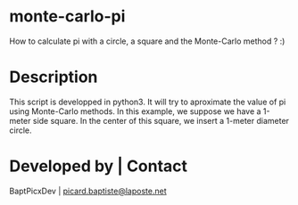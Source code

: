 # monte-carlo-pi
How to calculate pi with a circle, a square and the Monte-Carlo method ? :) 

# Description 
This script is developped in python3.
It will try to aproximate the value of pi using Monte-Carlo methods.
In this example, we suppose we have a 1-meter side square.
In the center of this square, we insert a 1-meter diameter circle.
  
# Developed by | Contact
BaptPicxDev | picard.baptiste@laposte.net
